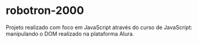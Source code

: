 # robotron-2000

Projeto realizado com foco em JavaScript através do curso de JavaScript: manipulando o DOM realizado na plataforma Alura.